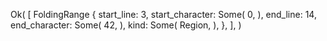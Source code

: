Ok(
    [
        FoldingRange {
            start_line: 3,
            start_character: Some(
                0,
            ),
            end_line: 14,
            end_character: Some(
                42,
            ),
            kind: Some(
                Region,
            ),
        },
    ],
)